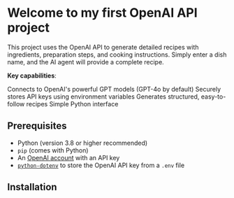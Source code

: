 # Welcome to my first OpenAI API project

This project uses the OpenAI API to generate detailed recipes with ingredients, preparation steps, and cooking instructions. Simply enter a dish name, and the AI agent will provide a complete recipe.

**Key capabilities**:

Connects to OpenAI's powerful GPT models (GPT-4o by default)
Securely stores API keys using environment variables
Generates structured, easy-to-follow recipes
Simple Python interface

## Prerequisites

- Python (version 3.8 or higher recommended)
- `pip` (comes with Python)
- An [OpenAI account](https://platform.openai.com/signup) with an API key
- [`python-dotenv`](https://pypi.org/project/python-dotenv/) to store the OpenAI API key from a `.env` file

## Installation




